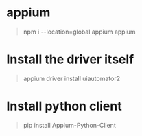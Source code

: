 # appium
> npm i --location=global appium
> appium

# Install the driver itself
> appium driver install uiautomator2

# Install python client
> pip install Appium-Python-Client
